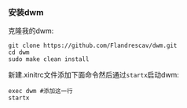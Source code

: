 ### 安装dwm
克隆我的dwm:
```plaintext
git clone https://github.com/Flandrescav/dwm.git
cd dwm
sudo make clean install
```
新建.xinitrc文件添加下面命令然后通过`startx`启动dwm:
```plaintext
exec dwm #添加这一行
startx
```

